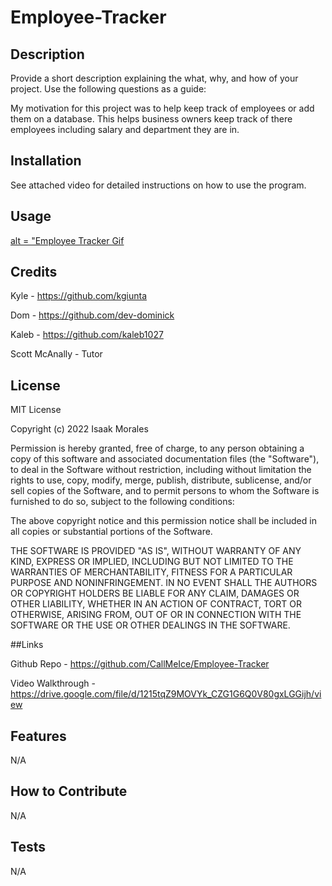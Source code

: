 # Employee-Tracker

## Description

Provide a short description explaining the what, why, and how of your project. Use the following questions as a guide:

My motivation for this project was to help keep track of employees or add them on a database. This helps business owners keep track of there employees including salary and department they are in. 

## Installation

See attached video for detailed instructions on how to use the program.

## Usage

[alt = "Employee Tracker Gif ](./images/Employee-Tracker-gif.gif)


## Credits

Kyle - https://github.com/kgiunta

Dom - https://github.com/dev-dominick

Kaleb - https://github.com/kaleb1027

Scott McAnally - Tutor

## License

MIT License

Copyright (c) 2022 Isaak Morales

Permission is hereby granted, free of charge, to any person obtaining a copy
of this software and associated documentation files (the "Software"), to deal
in the Software without restriction, including without limitation the rights
to use, copy, modify, merge, publish, distribute, sublicense, and/or sell
copies of the Software, and to permit persons to whom the Software is
furnished to do so, subject to the following conditions:

The above copyright notice and this permission notice shall be included in all
copies or substantial portions of the Software.

THE SOFTWARE IS PROVIDED "AS IS", WITHOUT WARRANTY OF ANY KIND, EXPRESS OR
IMPLIED, INCLUDING BUT NOT LIMITED TO THE WARRANTIES OF MERCHANTABILITY,
FITNESS FOR A PARTICULAR PURPOSE AND NONINFRINGEMENT. IN NO EVENT SHALL THE
AUTHORS OR COPYRIGHT HOLDERS BE LIABLE FOR ANY CLAIM, DAMAGES OR OTHER
LIABILITY, WHETHER IN AN ACTION OF CONTRACT, TORT OR OTHERWISE, ARISING FROM,
OUT OF OR IN CONNECTION WITH THE SOFTWARE OR THE USE OR OTHER DEALINGS IN THE
SOFTWARE.

##Links

Github Repo - https://github.com/CallMeIce/Employee-Tracker

Video Walkthrough - https://drive.google.com/file/d/1215tqZ9MOVYk_CZG1G6Q0V80gxLGGijh/view

## Features

N/A

## How to Contribute

N/A
## Tests

N/A